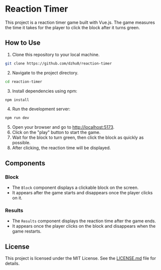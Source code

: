 # Reaction Timer

This project is a reaction timer game built with Vue.js. The game measures the time it takes for the player to click the block after it turns green.

## How to Use

1. Clone this repository to your local machine.

```bash
git clone https://github.com/dzhu0/reaction-timer
```

2. Navigate to the project directory.

```bash
cd reaction-timer
```

3. Install dependencies using npm:

```bash
npm install
```

4. Run the development server:

```bash
npm run dev
```

5. Open your browser and go to [http://localhost:5173](http://localhost:5173).
6. Click on the "play" button to start the game.
7. Wait for the block to turn green, then click the block as quickly as possible.
8. After clicking, the reaction time will be displayed.

## Components

### Block

- The `Block` component displays a clickable block on the screen.
- It appears after the game starts and disappears once the player clicks on it.

### Results

- The `Results` component displays the reaction time after the game ends.
- It appears once the player clicks on the block and disappears when the game restarts.

## License

This project is licensed under the MIT License. See the [LICENSE.md](LICENSE.md) file for details.
